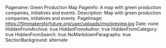 Pagename: Green Production Map
Pageinfo: A map with green production companies, initiatives and events.
Description: Map with green production companies, initiatives and events.
PageImage: https://filmmakersforfuture.org/user/uploads/img/preview.jpg
Date: none
HiddenFromArchive: true
HiddenFromAuthor: true
HiddenFromCategory: true
HiddenFromSearch: true
NoMarkdownParagraphs: true
SectionBackground: alternate
